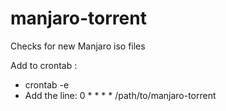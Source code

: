 # manjaro-torrent
Checks for new Manjaro iso files

Add to crontab :
* crontab -e
* Add the line:
    0 * * * * /path/to/manjaro-torrent
